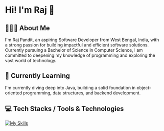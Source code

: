 # Hi! I'm Raj 👋

## 👨🏽‍💻 About Me
I'm Raj Pandit, an aspiring Software Developer from West Bengal, India, with a strong passion for building impactful and efficient software solutions. Currently pursuing a Bachelor of Science in Computer Science, I am committed to deepening my knowledge of programming and exploring the vast world of technology.

## 🔭 Currently Learning
I'm currently diving deep into Java, building a solid foundation in object-oriented programming, data structures, and backend development.

## 💻 Tech Stacks / Tools & Technologies
[![My Skills](https://skillicons.dev/icons?i=c,cpp,html,css,bootstrap,java,markdown,idea,vscode,mysql,git,github,windows,powershell&theme=light)](https://skillicons.dev)

